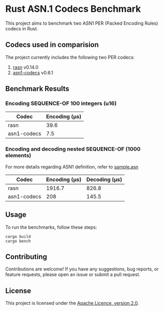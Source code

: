 # Rust ASN.1 Codecs Benchmark

This project aims to benchmark two ASN1 PER (Packed Encoding Rules) codecs in Rust.

## Codecs used in comparision

The project currently includes the following two PER codecs:

1. [rasn](https://github.com/librasn) v0.14.0
2. [asn1-codecs](https://github.com/ystero-dev/hampi) v0.6.1

## Benchmark Results

### Encoding SEQUENCE-OF 100 integers (u16)

| Codec        | Encoding (µs)  |
|--------------|----------------|
| rasn         | 39.6           |
| asn1-codecs  | 7.5            |

### Encoding and decoding nested SEQUENCE-OF (1000 elements)
For more details regarding ASN1 definition, refer to  [sample.asn](src/sample.asn)

| Codec        | Encoding (µs)  | Decoding (µs)  |
|--------------|----------------|----------------|
| rasn         | 1916.7         | 826.8          |
| asn1-codecs  | 208            | 145.5          |

## Usage

To run the benchmarks, follow these steps:

```
cargo build
cargo bench
```

## Contributing

Contributions are welcome! If you have any suggestions, bug reports, or feature requests, please open an issue or submit a pull request.

## License

This project is licensed under the [Apache Licence, version 2.0](LICENSE).